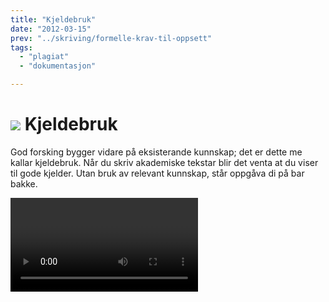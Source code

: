 ```yaml
---
title: "Kjeldebruk"
date: "2012-03-15"
prev: "../skriving/formelle-krav-til-oppsett"
tags: 
  - "plagiat"
  - "dokumentasjon"

---
```


# ![](/images/illustrasjoner_kildehenvisning_500x450.png) Kjeldebruk

God forsking bygger vidare på eksisterande kunnskap; det er dette me kallar kjeldebruk. Når du skriv akademiske tekstar blir det venta at du viser til gode kjelder. Utan bruk av relevant kunnskap, står oppgåva di på bar bakke. 

<Video id="GPR0phJIsuk" />


## Kvifor skal ein referere til andre sitt arbeid? 

Å skrive akademisk er å delta i ein samtale der kjelder viser til andre kjelder. Kva kjelder som er best å nytte vil variere frå fag til fag og frå oppgåve til oppgåve. Aktuelle kjelder kan vere alt frå bøker og artiklar til ulike nettsider, nyhende og kart. Bruk problemstillinga til å orientere deg, og snakk gjerne med rettleiar, medstudentar og andre fagfolk for å finne ut kva kjelder som er gode innan ditt fagfelt. 

Undervegs i oppgåva di skal du nytte kjeldetilvisingar. Kjeldetilvisinga viser lesaren vidare til referanselista, der ein finn fullstendig informasjon om opphavsperson, årstal og utgjevar. Dette gjer det i sin tur mogeleg for lesaren å finne kjelda.

Nøyaktig dokumentasjon av kjelder gjer lesaren i stand til raskt å:

- finne tilbake til kjeldene
- kontrollere fakta og etterprøve resultata
- setje seg inn i emnet

Når du viser til og bruker kjelder i oppgåva di, bruker du andre sine verk. Det er viktig at du lærer deg korleis du kan bruke desse utan at det kjem i konflikt med gjeldande lov om [opphavsrett](https://sokogskriv.no/kjeldebruk/korleis-skal-ein-referere.html#korleis-unnga-a-plagiere-unnga-brot-pa-opphavsretten). 

Korrekt føring av referansar er òg avgjerande for å unngå [plagiat](https://sokogskriv.no/kjeldebruk/korleis-skal-ein-referere.html#korleis-unnga-a-plagiere-unnga-brot-pa-opphavsretten).




